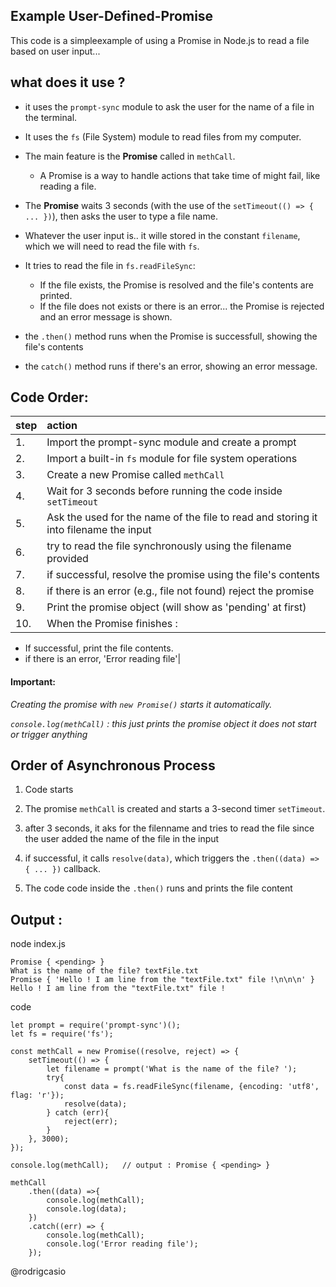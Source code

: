 ## Example User-Defined-Promise

This code is a simpleexample of using a Promise in Node.js to read a file based on user input...

## what does it use ?
- it uses the `prompt-sync` module to ask the user for the name of a file in the terminal.

- It uses the `fs` (File System) module to read files from my computer.

- The main feature is the **Promise** called in `methCall`.
    - A Promise is a way to handle actions that take time of might fail, like reading a file.

- The **Promise** waits 3 seconds (with the use of the `setTimeout(() => { ... })`), then asks the user to type a file name. 
- Whatever the user input is.. it wille stored in the constant `filename`, which we will need to read the file with `fs`.
- It tries to read the file in `fs.readFileSync`:
    - If the file exists, the Promise is resolved and the file's contents are printed.
    - If the file does not exists or there is an error... the Promise is rejected and an error message is shown.

- the `.then()` method runs when the Promise is successfull, showing the file's contents
- the `catch()` method runs if there's an error, showing an error message.

## Code Order:
| step | action |
| :--- | :--- |
| 1. | Import the prompt-sync module and create a prompt |
| 2. | Import a built-in `fs` module for file system operations |
| 3. | Create a new Promise called `methCall` |
| 4. | Wait for 3 seconds before running the code inside `setTimeout` | 
| 5. | Ask the used for the name of the file to read and storing it into filename the input |
|6. | try to read the file synchronously using the filename provided |
|7. | if successful, resolve the promise using the file's contents |
|8. | if there is an error (e.g., file not found) reject the promise|
|9. | Print the promise object (will show as 'pending' at first) |
| 10. | When the Promise finishes : 
- If successful, print the file contents.
- if there is an error, 'Error reading file'|

#### Important:
*Creating the promise with `new Promise()` starts it automatically.*

*`console.log(methCall)` : this just prints the promise object it does not start or trigger anything*


## Order of Asynchronous Process
1. Code starts

2. The promise `methCall` is created and starts a 3-second timer `setTimeout`.

3. after 3 seconds, it aks for the filenname and tries to read the file since the user added the name of the file in the input

4. if successful, it calls `resolve(data)`, which triggers the `.then((data) => { ... })` callback.

5. The code code inside the `.then()` runs and prints the file content

## Output :
node index.js
```
Promise { <pending> }
What is the name of the file? textFile.txt
Promise { 'Hello ! I am line from the "textFile.txt" file !\n\n\n' }
Hello ! I am line from the "textFile.txt" file !
```

code

```
let prompt = require('prompt-sync')();      
let fs = require('fs');

const methCall = new Promise((resolve, reject) => {
    setTimeout(() => {
        let filename = prompt('What is the name of the file? ');
        try{
            const data = fs.readFileSync(filename, {encoding: 'utf8', flag: 'r'});
            resolve(data);
        } catch (err){
            reject(err);
        }
    }, 3000);
});

console.log(methCall);   // output : Promise { <pending> }

methCall
    .then((data) =>{
        console.log(methCall);
        console.log(data);      
    })
    .catch((err) => {
        console.log(methCall);
        console.log('Error reading file');
    });
```
@rodrigcasio